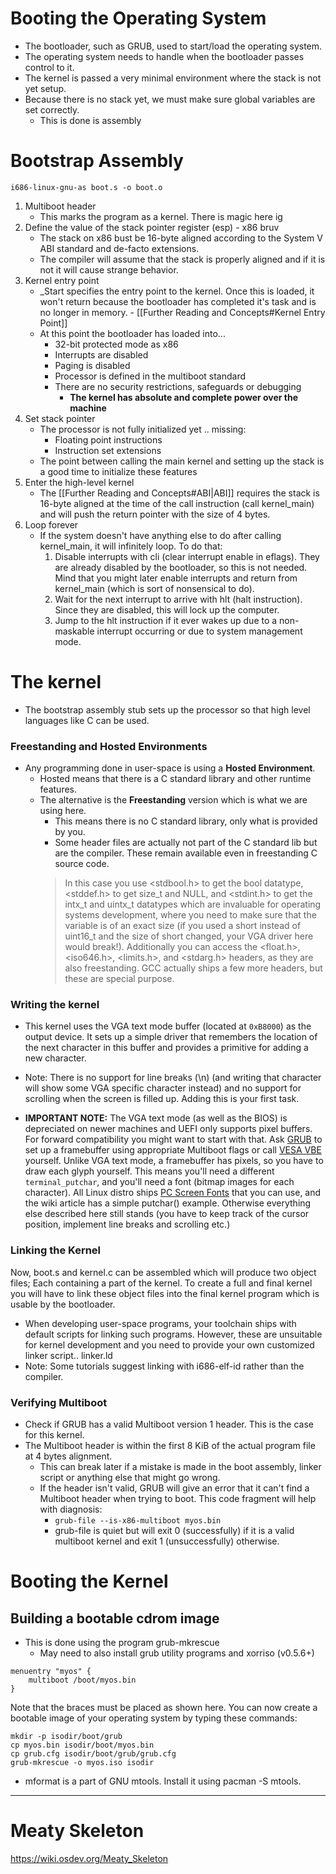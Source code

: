 # Booting the Operating System
- The bootloader, such as GRUB, used to start/load the operating system.
- The operating system needs to handle when the bootloader passes control to it. 
- The kernel is passed a very minimal environment where the stack is not yet setup.
- Because there is no stack yet, we must make sure global variables are set correctly.
	- This is done is assembly 

# Bootstrap Assembly 
`i686-linux-gnu-as boot.s -o boot.o`
1. Multiboot header
	- This marks the program as a kernel. There is magic here ig
2.  Define the value of the stack pointer register (esp) - x86 bruv
	- The stack on x86 bust be 16-byte aligned according to the System V ABI standard and de-facto extensions. 
	- The compiler will assume that the stack is properly aligned and if it is not it will cause strange behavior.
3. Kernel entry point
	- \_Start specifies the entry point to the kernel. Once this is loaded, it won't return because the bootloader has completed it's task and is no longer in memory.
					- [[Further Reading and Concepts#Kernel Entry Point]]
	- At this point the bootloader has loaded into...
		- 32-bit protected mode as x86
		- Interrupts are disabled
		- Paging is disabled
		- Processor is defined in the multiboot standard 
		- There are no security restrictions, safeguards or debugging
			- **The kernel has absolute and complete power over the machine**
4. Set stack pointer
	-  The processor is not fully initialized yet .. missing:
		- Floating point instructions 
		- Instruction set extensions
	- The point between calling the main kernel and setting up the stack is a good time to initialize these features
5. Enter the high-level kernel
	- The [[Further Reading and Concepts#ABI|ABI]] requires the stack is 16-byte aligned at the time of the call instruction (call kernel_main) and will push the return pointer with the size of 4 bytes.
6. Loop forever 
	- If the system doesn't have anything else to do after calling kernel_main, it will infinitely loop. To do that:
		1. Disable interrupts with cli (clear interrupt enable in eflags). They are already disabled by the bootloader, so this is not needed. Mind that you might later enable interrupts and return from kernel_main (which is sort of nonsensical to do).
		2. Wait for the next interrupt to arrive with hlt (halt instruction). Since they are disabled, this will lock up the computer.
		3. Jump to the hlt instruction if it ever wakes up due to a non-maskable interrupt occurring or due to system management mode.
# The kernel
- The bootstrap assembly stub sets up the processor so that high level languages like C can be used. 
### Freestanding and Hosted Environments
- Any programming done in user-space is using a **Hosted Environment**.
	- Hosted means that there is a C standard library and other runtime features. 
	- The alternative is the **Freestanding** version which is what we are using here.
		- This means there is no C standard library, only what is provided by you.
		- Some header files are actually not part of the C standard lib but are the compiler. These remain available even in freestanding C source code.
		> In this case you use <stdbool.h> to get the bool datatype, <stddef.h> to get size_t and NULL, and <stdint.h> to get the intx_t and uintx_t datatypes which are invaluable for operating systems development, where you need to make sure that the variable is of an exact size (if you used a short instead of uint16_t and the size of short changed, your VGA driver here would break!). Additionally you can access the <float.h>, <iso646.h>, <limits.h>, and <stdarg.h> headers, as they are also freestanding. GCC actually ships a few more headers, but these are special purpose.
### Writing the kernel
- This kernel uses the VGA text mode buffer (located at `0xB8000`) as the output device. It sets up a simple driver that remembers the location of the next character in this buffer and provides a primitive for adding a new character. 
- Note: There is no support for line breaks (\\n) (and writing that character will show some VGA specific character instead) and no support for scrolling when the screen is filled up. Adding this is your first task. 

- **IMPORTANT NOTE:** The VGA text mode (as well as the BIOS) is depreciated on newer machines and UEFI only supports pixel buffers. For forward compatibility you might want to start with that. Ask [GRUB](https://wiki.osdev.org/GRUB "GRUB") to set up a framebuffer using appropriate Multiboot flags or call [VESA VBE](https://wiki.osdev.org/Vesa "Vesa") yourself. Unlike VGA text mode, a framebuffer has pixels, so you have to draw each glyph yourself. This means you'll need a different `terminal_putchar`, and you'll need a font (bitmap images for each character). All Linux distro ships [PC Screen Fonts](https://wiki.osdev.org/PC_Screen_Font "PC Screen Font") that you can use, and the wiki article has a simple putchar() example. Otherwise everything else described here still stands (you have to keep track of the cursor position, implement line breaks and scrolling etc.)
### Linking the Kernel
Now, boot.s and kernel.c can be assembled which will produce two object files; Each containing a part of the kernel. To create a full and final kernel you will have to link these object files into the final kernel program which is usable by the bootloader. 
- When developing user-space programs, your toolchain ships with default scripts for linking such programs. However, these are unsuitable for kernel development and you need to provide your own customized linker script.. linker.ld
- Note: Some tutorials suggest linking with i686-elf-id rather than the compiler.

### Verifying Multiboot
- Check if GRUB has a valid Multiboot version 1 header. This is the case for this kernel.
- The Multiboot header is within the first 8 KiB of the actual program file at 4 bytes alignment. 
	- This can break later if a mistake is made in the boot assembly, linker script or anything else that might go wrong. 
	- If the header isn't valid, GRUB will give an error that it can't find a Multiboot header when trying to boot. This code fragment will help with diagnosis:
		- `grub-file --is-x86-multiboot myos.bin`
		- grub-file is quiet but will exit 0 (successfully) if it is a valid multiboot kernel and exit 1 (unsuccessfully) otherwise. 

# Booting the Kernel
## Building a bootable cdrom image
- This is done using the program grub-mkrescue
	- May need to also install grub utility programs and xorriso (v0.5.6+)
```
menuentry "myos" {
	multiboot /boot/myos.bin
}
```
Note that the braces must be placed as shown here. You can now create a bootable image of your operating system by typing these commands:

```
mkdir -p isodir/boot/grub
cp myos.bin isodir/boot/myos.bin
cp grub.cfg isodir/boot/grub/grub.cfg
grub-mkrescue -o myos.iso isodir
``` 

- mformat is a part of GNU mtools. Install it using pacman -S mtools.

---


# Meaty Skeleton
https://wiki.osdev.org/Meaty_Skeleton

